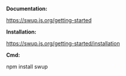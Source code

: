 **Documentation:**

https://swup.js.org/getting-started

**Installation:**

https://swup.js.org/getting-started/installation

**Cmd:**


npm install swup


